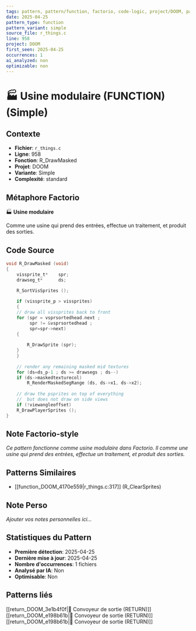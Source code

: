 ```yaml
---
tags: pattern, pattern/function, factorio, code-logic, project/DOOM, pattern/variant/simple
date: 2025-04-25
pattern_type: function
pattern_variant: simple
source_file: r_things.c
line: 958
project: DOOM
first_seen: 2025-04-25
occurrences: 1
ai_analyzed: non
optimizable: non
---
```


# 🏭 Usine modulaire (FUNCTION) (Simple)

## Contexte
- **Fichier**: `r_things.c`
- **Ligne**: 958
- **Fonction**: R_DrawMasked
- **Projet**: DOOM
- **Variante**: Simple
- **Complexité**: standard

## Métaphore Factorio
🏭 **Usine modulaire**

Comme une usine qui prend des entrées, effectue un traitement, et produit des sorties.

## Code Source
```c
void R_DrawMasked (void)
{
    vissprite_t*	spr;
    drawseg_t*		ds;
	
    R_SortVisSprites ();

    if (vissprite_p > vissprites)
    {
	// draw all vissprites back to front
	for (spr = vsprsortedhead.next ;
	     spr != &vsprsortedhead ;
	     spr=spr->next)
	{
	    
	    R_DrawSprite (spr);
	}
    }
    
    // render any remaining masked mid textures
    for (ds=ds_p-1 ; ds >= drawsegs ; ds--)
	if (ds->maskedtexturecol)
	    R_RenderMaskedSegRange (ds, ds->x1, ds->x2);
    
    // draw the psprites on top of everything
    //  but does not draw on side views
    if (!viewangleoffset)		
	R_DrawPlayerSprites ();
}
```

## Note Factorio-style
*Ce pattern fonctionne comme usine modulaire dans Factorio. Il comme une usine qui prend des entrées, effectue un traitement, et produit des sorties.*

## Patterns Similaires
- [[function_DOOM_4170e559|r_things.c:317]] (R_ClearSprites)

## Note Perso
*Ajouter vos notes personnelles ici...*

## Statistiques du Pattern
- **Première détection**: 2025-04-25
- **Dernière mise à jour**: 2025-04-25
- **Nombre d'occurrences**: 1 fichiers
- **Analysé par IA**: Non
- **Optimisable**: Non

## Patterns liés
[[return_DOOM_3e1b4f0f|🚚 Convoyeur de sortie (RETURN)]]
[[return_DOOM_e198b61b|🚚 Convoyeur de sortie (RETURN)]]
[[return_DOOM_e198b61b|🚚 Convoyeur de sortie (RETURN)]]
